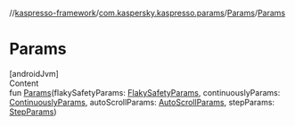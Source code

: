 //[kaspresso-framework](../../index.md)/[com.kaspersky.kaspresso.params](../index.md)/[Params](index.md)/[Params](-params.md)



# Params  
[androidJvm]  
Content  
fun [Params](-params.md)(flakySafetyParams: [FlakySafetyParams](../-flaky-safety-params/index.md), continuouslyParams: [ContinuouslyParams](../-continuously-params/index.md), autoScrollParams: [AutoScrollParams](../-auto-scroll-params/index.md), stepParams: [StepParams](../-step-params/index.md))  



